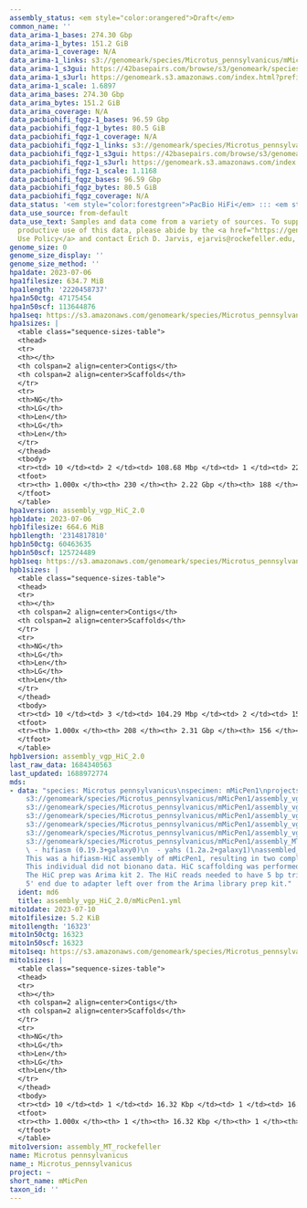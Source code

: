 ```yaml
---
assembly_status: <em style="color:orangered">Draft</em>
common_name: ''
data_arima-1_bases: 274.30 Gbp
data_arima-1_bytes: 151.2 GiB
data_arima-1_coverage: N/A
data_arima-1_links: s3://genomeark/species/Microtus_pennsylvanicus/mMicPen1/genomic_data/arima/<br>
data_arima-1_s3gui: https://42basepairs.com/browse/s3/genomeark/species/Microtus_pennsylvanicus/mMicPen1/genomic_data/arima/
data_arima-1_s3url: https://genomeark.s3.amazonaws.com/index.html?prefix=species/Microtus_pennsylvanicus/mMicPen1/genomic_data/arima/
data_arima-1_scale: 1.6897
data_arima_bases: 274.30 Gbp
data_arima_bytes: 151.2 GiB
data_arima_coverage: N/A
data_pacbiohifi_fqgz-1_bases: 96.59 Gbp
data_pacbiohifi_fqgz-1_bytes: 80.5 GiB
data_pacbiohifi_fqgz-1_coverage: N/A
data_pacbiohifi_fqgz-1_links: s3://genomeark/species/Microtus_pennsylvanicus/mMicPen1/genomic_data/pacbio_hifi/<br>
data_pacbiohifi_fqgz-1_s3gui: https://42basepairs.com/browse/s3/genomeark/species/Microtus_pennsylvanicus/mMicPen1/genomic_data/pacbio_hifi/
data_pacbiohifi_fqgz-1_s3url: https://genomeark.s3.amazonaws.com/index.html?prefix=species/Microtus_pennsylvanicus/mMicPen1/genomic_data/pacbio_hifi/
data_pacbiohifi_fqgz-1_scale: 1.1168
data_pacbiohifi_fqgz_bases: 96.59 Gbp
data_pacbiohifi_fqgz_bytes: 80.5 GiB
data_pacbiohifi_fqgz_coverage: N/A
data_status: '<em style="color:forestgreen">PacBio HiFi</em> ::: <em style="color:forestgreen">Arima</em>'
data_use_source: from-default
data_use_text: Samples and data come from a variety of sources. To support fair and
  productive use of this data, please abide by the <a href="https://genome10k.soe.ucsc.edu/data-use-policies/">Data
  Use Policy</a> and contact Erich D. Jarvis, ejarvis@rockefeller.edu, with any questions.
genome_size: 0
genome_size_display: ''
genome_size_method: ''
hpa1date: 2023-07-06
hpa1filesize: 634.7 MiB
hpa1length: '2220458737'
hpa1n50ctg: 47175454
hpa1n50scf: 113644876
hpa1seq: https://s3.amazonaws.com/genomeark/species/Microtus_pennsylvanicus/mMicPen1/assembly_vgp_HiC_2.0/mMicPen1.HiC.hap1.20230706.fasta.gz
hpa1sizes: |
  <table class="sequence-sizes-table">
  <thead>
  <tr>
  <th></th>
  <th colspan=2 align=center>Contigs</th>
  <th colspan=2 align=center>Scaffolds</th>
  </tr>
  <tr>
  <th>NG</th>
  <th>LG</th>
  <th>Len</th>
  <th>LG</th>
  <th>Len</th>
  </tr>
  </thead>
  <tbody>
  <tr><td> 10 </td><td> 2 </td><td> 108.68 Mbp </td><td> 1 </td><td> 222.66 Mbp </td></tr><tr><td> 20 </td><td> 4 </td><td> 97.27 Mbp </td><td> 3 </td><td> 145.90 Mbp </td></tr><tr><td> 30 </td><td> 7 </td><td> 71.35 Mbp </td><td> 4 </td><td> 145.66 Mbp </td></tr><tr><td> 40 </td><td> 11 </td><td> 52.61 Mbp </td><td> 6 </td><td> 128.93 Mbp </td></tr><tr style="background-color:#cccccc;"><td> 50 </td><td> 15 </td><td style="background-color:#88ff88;"> 47.18 Mbp </td><td> 8 </td><td style="background-color:#88ff88;"> 113.64 Mbp </td></tr><tr><td> 60 </td><td> 20 </td><td> 40.99 Mbp </td><td> 10 </td><td> 104.24 Mbp </td></tr><tr><td> 70 </td><td> 26 </td><td> 36.77 Mbp </td><td> 12 </td><td> 96.37 Mbp </td></tr><tr><td> 80 </td><td> 33 </td><td> 27.94 Mbp </td><td> 15 </td><td> 73.64 Mbp </td></tr><tr><td> 90 </td><td> 42 </td><td> 17.81 Mbp </td><td> 19 </td><td> 41.04 Mbp </td></tr><tr><td> 100 </td><td> 230 </td><td> 14.95 Kbp </td><td> 188 </td><td> 14.95 Kbp </td></tr></tbody>
  <tfoot>
  <tr><th> 1.000x </th><th> 230 </th><th> 2.22 Gbp </th><th> 188 </th><th> 2.22 Gbp </th></tr>
  </tfoot>
  </table>
hpa1version: assembly_vgp_HiC_2.0
hpb1date: 2023-07-06
hpb1filesize: 664.6 MiB
hpb1length: '2314817810'
hpb1n50ctg: 60463635
hpb1n50scf: 125724489
hpb1seq: https://s3.amazonaws.com/genomeark/species/Microtus_pennsylvanicus/mMicPen1/assembly_vgp_HiC_2.0/mMicPen1.HiC.hap2.20230706.fasta.gz
hpb1sizes: |
  <table class="sequence-sizes-table">
  <thead>
  <tr>
  <th></th>
  <th colspan=2 align=center>Contigs</th>
  <th colspan=2 align=center>Scaffolds</th>
  </tr>
  <tr>
  <th>NG</th>
  <th>LG</th>
  <th>Len</th>
  <th>LG</th>
  <th>Len</th>
  </tr>
  </thead>
  <tbody>
  <tr><td> 10 </td><td> 3 </td><td> 104.29 Mbp </td><td> 2 </td><td> 153.43 Mbp </td></tr><tr><td> 20 </td><td> 5 </td><td> 97.56 Mbp </td><td> 3 </td><td> 145.95 Mbp </td></tr><tr><td> 30 </td><td> 8 </td><td> 79.77 Mbp </td><td> 5 </td><td> 144.50 Mbp </td></tr><tr><td> 40 </td><td> 11 </td><td> 68.64 Mbp </td><td> 6 </td><td> 138.93 Mbp </td></tr><tr style="background-color:#cccccc;"><td> 50 </td><td> 14 </td><td style="background-color:#88ff88;"> 60.46 Mbp </td><td> 8 </td><td style="background-color:#88ff88;"> 125.72 Mbp </td></tr><tr><td> 60 </td><td> 19 </td><td> 44.21 Mbp </td><td> 10 </td><td> 114.34 Mbp </td></tr><tr><td> 70 </td><td> 24 </td><td> 37.49 Mbp </td><td> 12 </td><td> 104.29 Mbp </td></tr><tr><td> 80 </td><td> 32 </td><td> 27.00 Mbp </td><td> 15 </td><td> 75.43 Mbp </td></tr><tr><td> 90 </td><td> 43 </td><td> 14.22 Mbp </td><td> 19 </td><td> 43.76 Mbp </td></tr><tr><td> 100 </td><td> 208 </td><td> 11.26 Kbp </td><td> 156 </td><td> 11.26 Kbp </td></tr></tbody>
  <tfoot>
  <tr><th> 1.000x </th><th> 208 </th><th> 2.31 Gbp </th><th> 156 </th><th> 2.31 Gbp </th></tr>
  </tfoot>
  </table>
hpb1version: assembly_vgp_HiC_2.0
last_raw_data: 1684340563
last_updated: 1688972774
mds:
- data: "species: Microtus pennsylvanicus\nspecimen: mMicPen1\nprojects: \n  - vgp\nhap1:
    s3://genomeark/species/Microtus_pennsylvanicus/mMicPen1/assembly_vgp_HiC_2.0/mMicPen1.HiC.hap1.20230710.fasta.gz\nhap2:
    s3://genomeark/species/Microtus_pennsylvanicus/mMicPen1/assembly_vgp_HiC_2.0/mMicPen1.HiC.hap2.20230710.fasta.gz\npretext_hap1:
    s3://genomeark/species/Microtus_pennsylvanicus/mMicPen1/assembly_vgp_HiC_2.0/evaluation/hap1/pretext/mMicPen1_hap1__s2_heatmap.pretext\npretext_hap2:
    s3://genomeark/species/Microtus_pennsylvanicus/mMicPen1/assembly_vgp_HiC_2.0/evaluation/hap2/pretext/mMicPen1_hap2__s2_heatmap.pretext\nkmer_spectra_img:
    s3://genomeark/species/Microtus_pennsylvanicus/mMicPen1/assembly_vgp_HiC_2.0/evaluation/merqury/mMicPen1_png/\nmito:
    s3://genomeark/species/Microtus_pennsylvanicus/mMicPen1/assembly_MT_rockefeller/mMicPen1.MT.20230710.fasta.gz\npipeline:\n
    \ - hifiasm (0.19.3+galaxy0)\n  - yahs (1.2a.2+galaxy1)\nassembled_by_group: Rockefeller\nnotes:
    This was a hifiasm-HiC assembly of mMicPen1, resulting in two complete haplotypes.
    This individual did not bionano data. HiC scaffolding was performed with yahs.
    The HiC prep was Arima kit 2. The HiC reads needed to have 5 bp trimmed from the
    5' end due to adapter left over from the Arima library prep kit."
  ident: md6
  title: assembly_vgp_HiC_2.0/mMicPen1.yml
mito1date: 2023-07-10
mito1filesize: 5.2 KiB
mito1length: '16323'
mito1n50ctg: 16323
mito1n50scf: 16323
mito1seq: https://s3.amazonaws.com/genomeark/species/Microtus_pennsylvanicus/mMicPen1/assembly_MT_rockefeller/mMicPen1.MT.20230710.fasta.gz
mito1sizes: |
  <table class="sequence-sizes-table">
  <thead>
  <tr>
  <th></th>
  <th colspan=2 align=center>Contigs</th>
  <th colspan=2 align=center>Scaffolds</th>
  </tr>
  <tr>
  <th>NG</th>
  <th>LG</th>
  <th>Len</th>
  <th>LG</th>
  <th>Len</th>
  </tr>
  </thead>
  <tbody>
  <tr><td> 10 </td><td> 1 </td><td> 16.32 Kbp </td><td> 1 </td><td> 16.32 Kbp </td></tr><tr><td> 20 </td><td> 1 </td><td> 16.32 Kbp </td><td> 1 </td><td> 16.32 Kbp </td></tr><tr><td> 30 </td><td> 1 </td><td> 16.32 Kbp </td><td> 1 </td><td> 16.32 Kbp </td></tr><tr><td> 40 </td><td> 1 </td><td> 16.32 Kbp </td><td> 1 </td><td> 16.32 Kbp </td></tr><tr style="background-color:#cccccc;"><td> 50 </td><td> 1 </td><td style="background-color:#ff8888;"> 16.32 Kbp </td><td> 1 </td><td style="background-color:#ff8888;"> 16.32 Kbp </td></tr><tr><td> 60 </td><td> 1 </td><td> 16.32 Kbp </td><td> 1 </td><td> 16.32 Kbp </td></tr><tr><td> 70 </td><td> 1 </td><td> 16.32 Kbp </td><td> 1 </td><td> 16.32 Kbp </td></tr><tr><td> 80 </td><td> 1 </td><td> 16.32 Kbp </td><td> 1 </td><td> 16.32 Kbp </td></tr><tr><td> 90 </td><td> 1 </td><td> 16.32 Kbp </td><td> 1 </td><td> 16.32 Kbp </td></tr><tr><td> 100 </td><td> 1 </td><td> 16.32 Kbp </td><td> 1 </td><td> 16.32 Kbp </td></tr></tbody>
  <tfoot>
  <tr><th> 1.000x </th><th> 1 </th><th> 16.32 Kbp </th><th> 1 </th><th> 16.32 Kbp </th></tr>
  </tfoot>
  </table>
mito1version: assembly_MT_rockefeller
name: Microtus pennsylvanicus
name_: Microtus_pennsylvanicus
project: ~
short_name: mMicPen
taxon_id: ''
---
```

